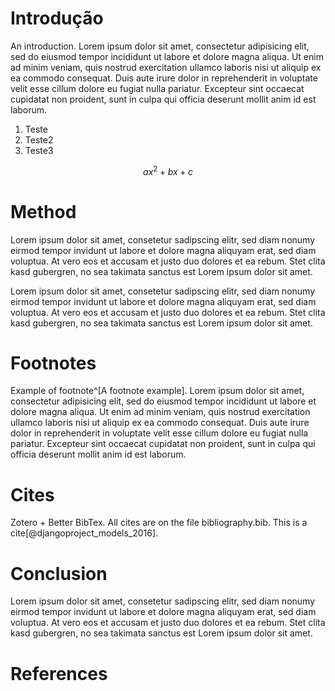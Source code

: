 # Introdução

An introduction. Lorem ipsum dolor sit amet, consectetur adipisicing elit, sed
do eiusmod tempor incididunt ut labore et dolore magna aliqua. Ut enim ad minim
veniam, quis nostrud exercitation ullamco laboris nisi ut aliquip ex ea commodo
consequat. Duis aute irure dolor in reprehenderit in voluptate velit esse
cillum dolore eu fugiat nulla pariatur. Excepteur sint occaecat cupidatat non
proident, sunt in culpa qui officia deserunt mollit anim id est laborum.

1. Teste
2. Teste2
3. Teste3

$$
ax^2 + bx + c
$$

# Method

Lorem ipsum dolor sit amet, consetetur sadipscing elitr, sed diam nonumy eirmod
tempor invidunt ut labore et dolore magna aliquyam erat, sed diam voluptua. At
vero eos et accusam et justo duo dolores et ea rebum. Stet clita kasd gubergren,
no sea takimata sanctus est Lorem ipsum dolor sit amet.

Lorem ipsum dolor sit amet, consetetur sadipscing elitr, sed diam nonumy eirmod
tempor invidunt ut labore et dolore magna aliquyam erat, sed diam voluptua. At
vero eos et accusam et justo duo dolores et ea rebum. Stet clita kasd gubergren,
no sea takimata sanctus est Lorem ipsum dolor sit amet.

# Footnotes

Example of footnote^[A footnote example]. Lorem ipsum dolor sit amet, consectetur
adipisicing elit, sed do eiusmod tempor incididunt ut labore et dolore magna
aliqua. Ut enim ad minim veniam, quis nostrud exercitation ullamco laboris nisi
ut aliquip ex ea commodo consequat. Duis aute irure dolor in reprehenderit in
voluptate velit esse cillum dolore eu fugiat nulla pariatur. Excepteur sint
occaecat cupidatat non proident, sunt in culpa qui officia deserunt mollit anim
id est laborum.

# Cites

Zotero + Better BibTex. All cites are on the file bibliography.bib. This is
a cite[@djangoproject_models_2016].

# Conclusion

Lorem ipsum dolor sit amet, consetetur sadipscing elitr, sed diam nonumy eirmod
tempor invidunt ut labore et dolore magna aliquyam erat, sed diam voluptua. At
vero eos et accusam et justo duo dolores et ea rebum. Stet clita kasd gubergren,
no sea takimata sanctus est Lorem ipsum dolor sit amet.

# References

